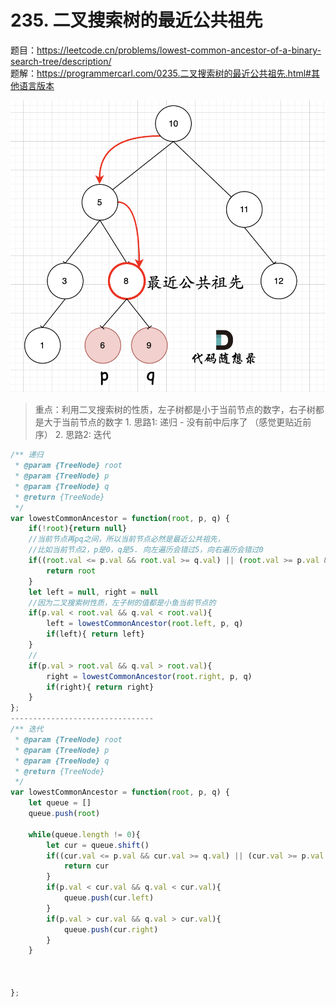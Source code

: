 # 235. 二叉搜索树的最近公共祖先
 
题目：https://leetcode.cn/problems/lowest-common-ancestor-of-a-binary-search-tree/description/     
题解：https://programmercarl.com/0235.二叉搜索树的最近公共祖先.html#其他语言版本     

![plot](./img/20220926165141.png)
> 重点：利用二叉搜索树的性质，左子树都是小于当前节点的数字，右子树都是大于当前节点的数字
    1. 思路1: 递归 - 没有前中后序了  （感觉更贴近前序）
    2. 思路2: 迭代     

```js
/** 递归 
 * @param {TreeNode} root
 * @param {TreeNode} p
 * @param {TreeNode} q
 * @return {TreeNode}
 */
var lowestCommonAncestor = function(root, p, q) {
    if(!root){return null}
    //当前节点再pq之间，所以当前节点必然是最近公共祖先，
    //比如当前节点2，p是0，q是5. 向左遍历会错过5，向右遍历会错过0
    if((root.val <= p.val && root.val >= q.val) || (root.val >= p.val && root.val <= q.val)){
        return root
    }
    let left = null, right = null
    //因为二叉搜索树性质，左子树的值都是小鱼当前节点的
    if(p.val < root.val && q.val < root.val){
        left = lowestCommonAncestor(root.left, p, q)
        if(left){ return left}
    } 
    //
    if(p.val > root.val && q.val > root.val){
        right = lowestCommonAncestor(root.right, p, q)
        if(right){ return right}
    }
};
--------------------------------
/** 迭代 
 * @param {TreeNode} root
 * @param {TreeNode} p
 * @param {TreeNode} q
 * @return {TreeNode}
 */
var lowestCommonAncestor = function(root, p, q) {
    let queue = []
    queue.push(root)

    while(queue.length != 0){
        let cur = queue.shift()
        if((cur.val <= p.val && cur.val >= q.val) || (cur.val >= p.val && cur.val <= q.val)){
            return cur
        }
        if(p.val < cur.val && q.val < cur.val){
            queue.push(cur.left)
        } 
        if(p.val > cur.val && q.val > cur.val){
            queue.push(cur.right)
        }
    }
    
    

};
```